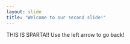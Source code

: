 ```yaml
---
layout: slide
title: "Welcome to our second slide!"
---
```

THIS IS SPARTA!!
Use the left arrow to go back!
